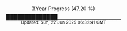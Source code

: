 <p align="center">
⏳Year Progress (47.20 %) <br>
██████████████▁▁▁▁▁▁▁▁▁▁▁▁▁▁▁▁ <br>
<sub>Updated: Sun, 22 Jun 2025 06:32:41 GMT</sub>
</p>


